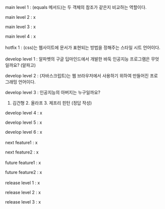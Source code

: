 main level 1 : (equals 메서드)는 두 객체의 참조가 같은지 비교하는 역할이다.

main level 2 : x

main level 3 : x

main level 4 : x
<br></br>
hotfix 1 : (css)는 웹사이트에 문서가 표현되는 방법을 정해주는 스타일 시트 언어이다.
<br></br>
develop level 1 : 알파벳의 구글 딥마인드에서 개발한 바둑 인공지능 프로그램은 무엇일까요? (알파고)

develop level 2 : (자바스크립트)는 웹 브라우저에서 사용하기 위하여 만들어진 프로그래밍 언어이다.

develop level 3 : 인공지능의 아버지는 누구일까요? 

1. 김건형 2. 올라프 3. 제프리 힌턴 (정답 작성)

develop level 4 : x

develop level 5 : x

develop level 6 : x
<br></br>
next feature1 : x

next feature2 : x
<br></br>
future feature1 : x

future feature2 : x
<br></br>
release level 1 : x

release level 2 : x

release level 3 : x